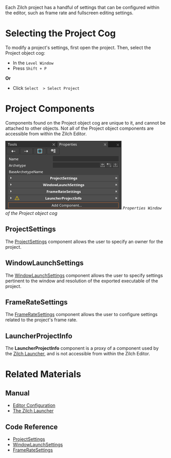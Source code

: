 Each Zilch project has a handful of settings that can be configured within the editor, such as frame rate and fullscreen editing settings.

 #  Selecting the Project Cog

To modify a project's settings, first open the project. Then, select the Project object cog:

 - In the `Level Window`
  - Press `Shift + P`

**Or**

 - Click `Select  > Select Project`

 #  Project Components

Components found on the Project object cog are unique to it, and cannot be attached to other objects. Not all of the Project object components are accessible from within the Zilch Editor.



![image](https://raw.githubusercontent.com/ZilchEngine/ZilchFiles/master/doc_files/66359.png) *`Properties Window` of the Project object cog*


 ##  ProjectSettings

The [ ProjectSettings](https://github.com/ZilchEngine/ZilchDocs/blob/master/code_reference/class_reference/projectsettings.md) component allows the user to specify an owner for the project.

 ##  WindowLaunchSettings

The [ WindowLaunchSettings](https://github.com/ZilchEngine/ZilchDocs/blob/master/code_reference/class_reference/windowlaunchsettings.md) component allows the user to specify settings pertinent to the window and resolution of the exported executable of the project.

 ##  FrameRateSettings

The [ FrameRateSettings](https://github.com/ZilchEngine/ZilchDocs/blob/master/code_reference/class_reference/frameratesettings.md) component allows the user to configure settings related to the project's frame rate.

 ##  LauncherProjectInfo

The **LauncherProjectInfo** component is a proxy of a component used by the [ Zilch Launcher](https://github.com/ZilchEngine/ZilchDocs/blob/master/zilch_editor_documentation/zilchmanual/editor/launcher.md), and is not accessible from within the Zilch Editor.

 #  Related Materials

 ##  Manual
- [Editor Configuration](https://github.com/ZilchEngine/ZilchDocs/blob/master/zilch_editor_documentation/zilchmanual/editor/editor_configuration.md)
- [ The Zilch Launcher](https://github.com/ZilchEngine/ZilchDocs/blob/master/zilch_editor_documentation/zilchmanual/editor/launcher.md)

 ##  Code Reference
- [ ProjectSettings](https://github.com/ZilchEngine/ZilchDocs/blob/master/code_reference/class_reference/projectsettings.md)
- [ WindowLaunchSettings](https://github.com/ZilchEngine/ZilchDocs/blob/master/code_reference/class_reference/windowlaunchsettings.md)
- [ FrameRateSettings](https://github.com/ZilchEngine/ZilchDocs/blob/master/code_reference/class_reference/frameratesettings.md) 

 